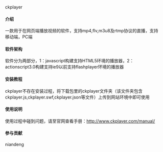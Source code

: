 ckplayer
#### 介绍
一款用于在网页端播放视频的软件，支持mp4,flv,m3u8及rtmp协议的直播，支持移动端，PC端

#### 软件架构
软件分为两部分，1：javascript构建支持HTML5环境的播放器，2：actionscript3.0构建支持ie9以前支持flashplayer环境的播放器

#### 安装教程
ckplayer不存在安装过程，将下载包里的ckplayer文件夹（该文件夹包含ckplayer.js,ckplayer.swf,ckplayer.json等文件）上传到网站环境中即可使用

#### 使用说明
使用过程中碰到问题，请至官网查看手册：http://www.ckplayer.com/manual/

#### 参与贡献
niandeng

